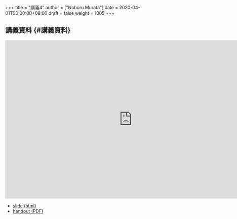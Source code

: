 +++
title = "講義4"
author = ["Noboru Murata"]
date = 2020-04-01T00:00:00+09:00
draft = false
weight = 1005
+++

## 講義資料 {#講義資料}

<iframe src="https://noboru-murata.github.io/probability-statistics/slides/slide04.html"
	width="800" height="500" frameborder="0"
	allowfullscreen="allowfullscreen"
	allow="geolocation *; microphone *; camera *; midi *; encrypted-media *">
</iframe>

-   [slide (html)](https://noboru-murata.github.io/probability-statistics/slides/slide04.html)
-   [handout (PDF)](https://noboru-murata.github.io/probability-statistics/pdfs/slide04.pdf)